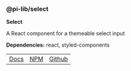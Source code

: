 ### @pi-lib/select

**Select**

A React component for a themeable select input

**Dependencies:** react, styled-components

<table>
  <tbody>
    <tr>
      <td><a href="https://pi.lance-taylor.com/?path=/story/inputs-select" target="_blank">Docs</a></td>
      <td><a href="https://www.npmjs.com/package/@pi-lib/select?activeTab=readme" target="_blank">NPM</a></td>
      <td><a href="https://github.com/lancerael/pi/tree/main/src/components/inputs/Select" target="_blank">Github</a></td>
    </tr>
  </tbody>
</table>
